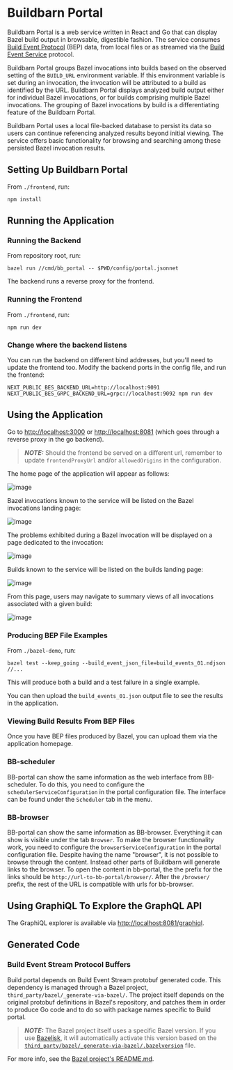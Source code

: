 # Buildbarn Portal

Buildbarn Portal is a web service written in React and Go that can display Bazel build output in browsable, digestible fashion.
The service consumes [Build Event Protocol](https://bazel.build/remote/bep) (BEP) data, from local files or as streamed via the [Build Event Service](https://bazel.build/remote/bep#build-event-service) protocol.

Buildbarn Portal groups Bazel invocations into builds based on the observed setting of the `BUILD_URL` environment variable.
If this environment variable is set during an invocation, the invocation will be attributed to a build as identified by the URL.
Buildbarn Portal displays analyzed build output either for individual Bazel invocations, or for builds comprising multiple Bazel invocations.
The grouping of Bazel invocations by build is a differentiating feature of the Buildbarn Portal.

Buildbarn Portal uses a local file-backed database to persist its data so users can continue referencing analyzed results beyond initial viewing.
The service offers basic functionality for browsing and searching among these persisted Bazel invocation results.

## Setting Up Buildbarn Portal

From `./frontend`, run:

```
npm install
```

## Running the Application

### Running the Backend

From repository root, run:

```
bazel run //cmd/bb_portal -- $PWD/config/portal.jsonnet
```

The backend runs a reverse proxy for the frontend.

### Running the Frontend

From `./frontend`, run:

```
npm run dev
```

### Change where the backend listens

You can run the backend on different bind addresses, but you'll need to update
the frontend too. Modify the backend ports in the config file, and run the frontend:

```
NEXT_PUBLIC_BES_BACKEND_URL=http://localhost:9091 NEXT_PUBLIC_BES_GRPC_BACKEND_URL=grpc://localhost:9092 npm run dev
```

## Using the Application

Go to <http://localhost:3000> or <http://localhost:8081> (which goes through a reverse proxy in the go backend).

> **_NOTE:_** Should the frontend be served on a different url, remember to
> update `frontendProxyUrl` and/or `allowedOrigins` in the configuration.

The home page of the application will appear as follows:

![image](docs/screenshots/home.png)

Bazel invocations known to the service will be listed on the Bazel invocations landing page:

![image](docs/screenshots/bazel-invocations.png)

The problems exhibited during a Bazel invocation will be displayed on a page dedicated to the invocation:

![image](docs/screenshots/bazel-invocation.png)

Builds known to the service will be listed on the builds landing page:

![image](docs/screenshots/builds.png)

From this page, users may navigate to summary views of all invocations associated with a given build:

![image](docs/screenshots/build.png)

### Producing BEP File Examples

From `./bazel-demo`, run:

```
bazel test --keep_going --build_event_json_file=build_events_01.ndjson //...
```

This will produce both a build and a test failure in a single example.

You can then upload the `build_events_01.json` output file to see the results in the application.

### Viewing Build Results From BEP Files

Once you have BEP files produced by Bazel, you can upload them via the application homepage.

### BB-scheduler

BB-portal can show the same information as the web interface from BB-scheduler. To do this, you need to configure the `schedulerServiceConfiguration` in the portal configuration file. The interface can be found under the `Scheduler` tab in the menu.

### BB-browser

BB-portal can show the same information as BB-browser. Everything it can show is visible under the tab `Browser`. To make the browser functionality work, you need to configure the `browserServiceConfiguration` in the portal configuration file. Despite having the name "browser", it is not possible to browse through the content. Instead other parts of Buildbarn will generate links to the browser. To open the content in bb-portal, the the prefix for the links should be `http://url-to-bb-portal/browser/`. After the `/browser/` prefix, the rest of the URL is compatible with urls for bb-browser.

## Using GraphiQL To Explore the GraphQL API

The GraphiQL explorer is available via <http://localhost:8081/graphiql>.

## Generated Code

### Build Event Stream Protocol Buffers

Build portal depends on Build Event Stream protobuf generated code.
This dependency is managed through a Bazel project, `third_party/bazel/_generate-via-bazel/`.
The project itself depends on the original protobuf definitions in Bazel's repository, and patches them in order to produce Go code and to do so with package names specific to Build portal.

> **_NOTE:_** The Bazel project itself uses a specific Bazel version.
> If you use [Bazelisk](https://github.com/bazelbuild/bazelisk), it will automatically activate this version based on the [`third_party/bazel/_generate-via-bazel/.bazelversion`](third_party/bazel/_generate-via-bazel/.bazelversion) file.

For more info, see the [Bazel project's README.md](third_party/bazel/_generate-via-bazel/README.md).

